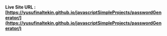#### Live Site URL : [https://yusufinaltekin.github.io/javascriptSimpleProjects/passwordGenerator/](https://yusufinaltekin.github.io/javascriptSimpleProjects/passwordGenerator/)
